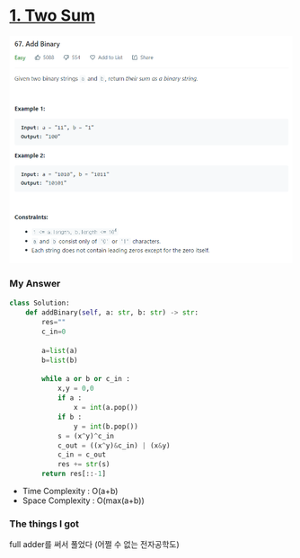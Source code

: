 # [1. Two Sum](https://leetcode.com/problems/two-sum/)

![image](Problem.png)

### My Answer

```python
class Solution:
    def addBinary(self, a: str, b: str) -> str:
        res=""
        c_in=0
        
        a=list(a)
        b=list(b)
        
        while a or b or c_in : 
            x,y = 0,0
            if a : 
                x = int(a.pop())
            if b : 
                y = int(b.pop())
            s = (x^y)^c_in
            c_out = ((x^y)&c_in) | (x&y)
            c_in = c_out
            res += str(s)
        return res[::-1]
```

* Time Complexity : O(a+b)
* Space Complexity : O(max(a+b))



### The things I got
full adder를 써서 풀었다 (어쩔 수 없는 전자공학도)